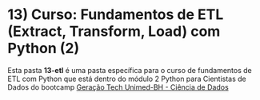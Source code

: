 # 13) Curso: Fundamentos de ETL (Extract, Transform, Load) com Python (2)

Esta pasta **13-etl** é uma pasta específica para o curso de fundamentos de ETL com Python que está dentro do módulo 2 Python para Cientistas de Dados do bootcamp [Geração Tech Unimed-BH - Ciência de Dados](https://github.com/PedroHeeger/boot/tree/teste/dio/dados_unimed_1)
